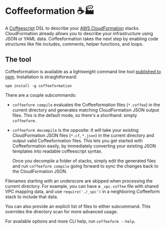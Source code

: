 # Coffeeformation :coffee::factory:

A [Coffeescript](http://coffeescript.org/) DSL to describe
your [AWS CloudFormation](https://aws.amazon.com/cloudformation/) stacks.
CloudFormation already allows you to describe your infrastructure using JSON or YAML data.
Coffeeformation takes the next step by enabling code structures like file includes, comments, helper functions, and loops.

## The tool
Coffeeformation is available as a lightweight command line tool
[published to npm](https://www.npmjs.com/package/coffeeformation).
Installation is straightforward:

```shell
npm install -g coffeeformation
```

There are a couple subcommands:

* `coffeeform compile` evaluates the Coffeeformation files (`*.coffee`) in the current directory
  and generates matching CloudFormation JSON output files.
  This is the default mode, so there's a shorthand: simply `coffeeform`.
* `coffeeform decompile` is the opposite:
  It will take your existing CloudFormation JSON files (`*.cf`, `*.json`) in the current directory
  and output valid Coffeeformation files. This lets you get started with Coffeeformation easily,
  by immediately converting your existing JSON templates into readable coffeescript syntax.
  
  Once you decompile a folder of stacks, simply edit the generated files
  and run `coffeeform compile` going forward to sync the changes back to the CloudFormation JSON.

Filenames starting with an underscore are skipped when processing the current directory.
For example, you can have a `_vpc.coffee` file with shared VPC mapping data,
and use `require('./_vpc')` in a neighboring Coffeeform stack to include that data.

You can also provide an explicit list of files to either subcommand.
This overrides the directory scan for more advanced usage.

For available options and more CLI help, run `coffeeform --help`.
